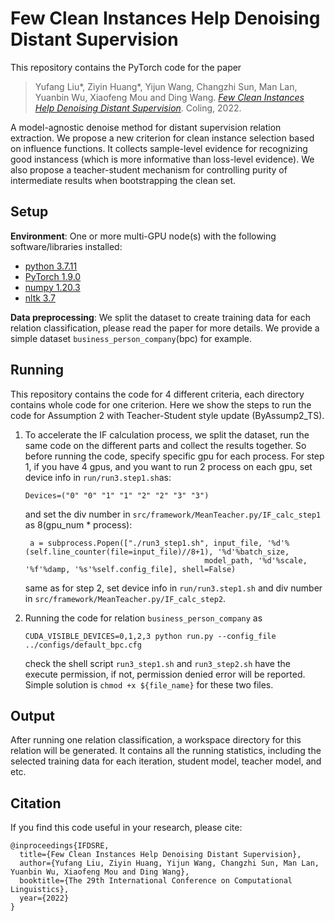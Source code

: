 # Few Clean Instances Help Denoising Distant Supervision


This repository contains the PyTorch code for the paper
> Yufang Liu*, Ziyin Huang*, Yijun Wang, Changzhi Sun, Man Lan, Yuanbin Wu, Xiaofeng Mou and Ding Wang. [*Few Clean Instances Help Denoising Distant Supervision*](https://). Coling, 2022.

A model-agnostic denoise method for distant supervision relation extraction. We propose a new criterion for clean
instance selection based on influence functions. It collects sample-level evidence for recognizing good instancess 
(which is more informative than loss-level evidence). We also propose a teacher-student mechanism for controlling 
purity of intermediate results when bootstrapping the clean set.

## Setup

**Environment**: One or more multi-GPU node(s) with the following software/libraries installed:
- [python 3.7.11](https://www.python.org/downloads/)
- [PyTorch 1.9.0](https://pytorch.org/)
- [numpy 1.20.3](https://docs.scipy.org/doc/numpy/user/quickstart.html)  
- [nltk 3.7](https://www.nltk.org/install.html)

**Data preprocessing**: We split the dataset to create training data for each relation classification, 
please read the paper for more details. We provide a simple dataset ```business_person_company```(bpc) for example.

## Running
This repository contains the code for 4 different criteria, each directory contains
whole code for one criterion. Here we show the steps to run the code for Assumption 2 
with Teacher-Student style update (ByAssump2_TS).

1. To accelerate the IF calculation process, we split the dataset, run the same code on the different parts 
and collect the results together. So before running the code, specify specific gpu for each process. 
For step 1, if you have 4 gpus, and you want to run 2 process on each gpu, set device info in ```run/run3.step1.sh```as:
    ```angular2
    Devices=("0" "0" "1" "1" "2" "2" "3" "3") 
    ``` 
    and set the div number in ```src/framework/MeanTeacher.py/IF_calc_step1``` as 8(gpu_num * process):
    ```angular2
     a = subprocess.Popen(["./run3_step1.sh", input_file, '%d'%(self.line_counter(file=input_file)//8+1), '%d'%batch_size,
                                            model_path, '%d'%scale, '%f'%damp, '%s'%self.config_file], shell=False)
    ```
    same as for step 2, set device info in ```run/run3.step1.sh``` and div number in ```src/framework/MeanTeacher.py/IF_calc_step2```.

2. Running the code for relation ```business_person_company``` as 
    ```angular2
    CUDA_VISIBLE_DEVICES=0,1,2,3 python run.py --config_file ../configs/default_bpc.cfg
    ```
    check the shell script ```run3_step1.sh``` and ```run3_step2.sh``` have the execute permission,
    if not, permission denied error will be reported. Simple solution is ```chmod +x ${file_name}```
    for these two files.
    
## Output
After running one relation classification, a workspace directory for this relation will be generated.
It contains all the running statistics, including the selected training data for each iteration, 
student model, teacher model, and etc.   
    
## Citation
If you find this code useful in your research, please cite:

```
@inproceedings{IFDSRE,
  title={Few Clean Instances Help Denoising Distant Supervision},
  author={Yufang Liu, Ziyin Huang, Yijun Wang, Changzhi Sun, Man Lan, Yuanbin Wu, Xiaofeng Mou and Ding Wang},
  booktitle={The 29th International Conference on Computational Linguistics},
  year={2022}
}
```